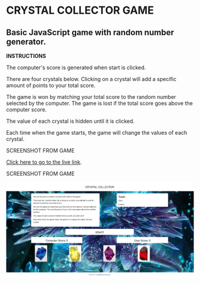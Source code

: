 CRYSTAL COLLECTOR GAME
===

Basic JavaScript game with random number generator.
---



**INSTRUCTIONS**


The computer's score is generated when start is clicked.

There are four crystals below.  Clicking on a crystal will add a specific amount of points to your total score.

The game is won by matching your total score to the random number selected by the computer. The game is lost if the total score goes above the computer score.

The value of each crystal is hidden until it is clicked.

Each time when the game starts, the game will change the values of each crystal.

SCREENSHOT FROM GAME
<!--[rick and morty background with trivia instructions](/images/screenshot1.jpg)-->

[Click here to go to the live link](https://mrenaut.github.io/crystal-collector/).


SCREENSHOT FROM GAME
<!--[rick and morty background with trivia instructions](/images/screenshot1.jpg)-->

![](/assets/images/screenshot1.jpg)
